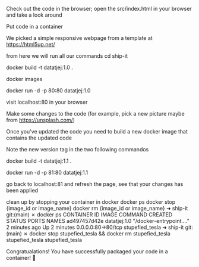 
Check out the code in the browser; open the src/index.html in your browser and take a look around

Put code in a container

We picked a simple responsive webpage from a template at https://html5up.net/


from here we will run all our commands
cd ship-it

docker build -t datatjej:1.0 .

docker images

docker run -d -p 80:80 datatjej:1.0

visit localhost:80 in your browser

Make some changes to the code (for example, pick a new picture maybe from https://unsplash.com/)

Once you've updated the code you need to build a new docker image that contains the updated code

Note the new version tag in the two following commandos

docker build -t datatjej:1.1 .

docker run -d -p 81:80 datatjej:1.1

go back to localhost:81 and refresh the page, see that your changes has been applied


clean up by stopping your container in docker
docker ps
docker stop {image_id or image_name}
docker rm {image_id or image_name}
➜  ship-it git:(main) ✗ docker ps
CONTAINER ID   IMAGE          COMMAND                  CREATED         STATUS         PORTS                NAMES
ad497457d42e   datatjej:1.0   "/docker-entrypoint.…"   2 minutes ago   Up 2 minutes   0.0.0.0:80->80/tcp   stupefied_tesla
➜  ship-it git:(main) ✗ docker stop stupefied_tesla && docker rm stupefied_tesla
stupefied_tesla
stupefied_tesla


Congratualations! You have successfully packaged your code in a container! :clap: